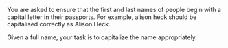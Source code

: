 You are asked to ensure that the first and last names of people begin with a capital letter in their passports. 
For example, alison heck should be capitalised correctly as Alison Heck.


Given a full name, your task is to capitalize the name appropriately.

```
```
